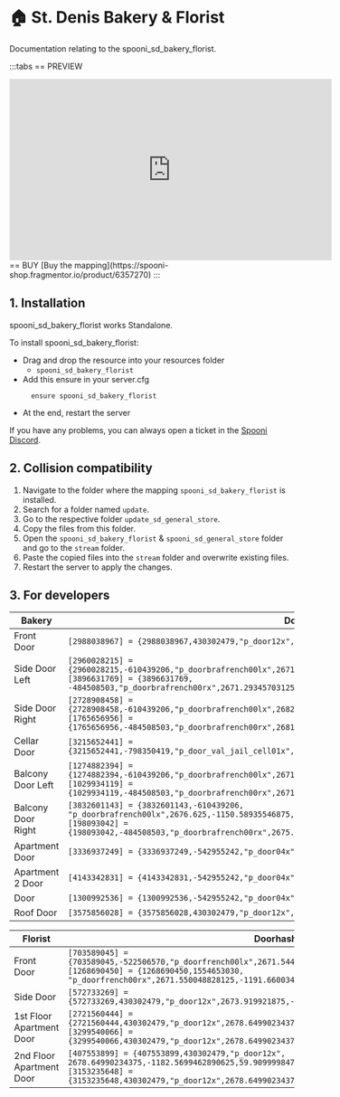 # 🏠 St. Denis Bakery & Florist
Documentation relating to the spooni_sd_bakery_florist.

:::tabs
== PREVIEW
<iframe width="570" height="321" src="https://dunb17ur4ymx4.cloudfront.net/packages/images/89d00dffdf211d1bcb34a65ba3cd0e425d0a6219.png" frameborder="0" allow="accelerometer; autoplay; clipboard-write; encrypted-media; gyroscope; picture-in-picture; web-share" allowfullscreen></iframe>
== BUY
[Buy the mapping](https://spooni-shop.fragmentor.io/product/6357270)
:::

## 1. Installation
spooni_sd_bakery_florist works Standalone.  

To install spooni_sd_bakery_florist:
- Drag and drop the resource into your resources folder
  - `spooni_sd_bakery_florist`
- Add this ensure in your server.cfg
  ```
    ensure spooni_sd_bakery_florist
  ```
- At the end, restart the server

If you have any problems, you can always open a ticket in the [Spooni Discord](https://discord.gg/spooni).

## 2. Collision compatibility <Badge type="danger" text="IMPORTANT"/>

1. Navigate to the folder where the mapping `spooni_sd_bakery_florist` is installed.
2. Search for a folder named `update`.
3. Go to the respective folder `update_sd_general_store`.
4. Copy the files from this folder.
5. Open the `spooni_sd_bakery_florist` & `spooni_sd_general_store` folder and go to the `stream` folder.
6. Paste the copied files into the `stream` folder and overwrite existing files.
7. Restart the server to apply the changes.

## 3. For developers
| Bakery                    | Doorhashes
|---------------------------|----------------------------------------------------------------------------------|
| Front Door                | `[2988038967] = {2988038967,430302479,"p_door12x",2671.33935546875,-1151.63134765625,50.05408477783203}`
| Side Door Left            | `[2960028215] = {2960028215,-610439206,"p_doorbrafrench00lx",2671.26416015625,-1154.484375,50.2400016784668}` <br> `[3896631769] = {3896631769, -484508503,"p_doorbrafrench00rx",2671.29345703125,-1155.8480224609375,50.2400016784668}`
| Side Door Right           | `[2728908458] = {2728908458,-610439206,"p_doorbrafrench00lx",2682.626708984375,-1150.50341796875,49.96531295776367}` <br> `[1765656956] = {1765656956,-484508503,"p_doorbrafrench00rx",2681.261962890625,-1150.5443115234375,49.96634674072265}`
| Cellar Door               | `[3215652441] = {3215652441,-798350419,"p_door_val_jail_cell01x",2671.304931640625,-1155.7569580078125,46.38411712646484}`
| Balcony Door Left         | `[1274882394] = {1274882394,-610439206,"p_doorbrafrench00lx",2671.28857421875,-1154.486572265625,54.1653938293457}` <br> `[1029934119] = {1029934119,-484508503,"p_doorbrafrench00rx",2671.295654296875,-1155.8507080078125,54.17019271850586}`
| Balcony Door Right        | `[3832601143] = {3832601143,-610439206, "p_doorbrafrench00lx",2676.625,-1150.58935546875,54.14307022094726}` <br> `[198093042] = {198093042,-484508503,"p_doorbrafrench00rx",2675.261474609375,-1150.5753173828125,54.14113616943359}`
| Apartment Door            | `[3336937249] = {3336937249,-542955242,"p_door04x",2677.449951171875,-1155.010009765625,54.13000106811523}`
| Apartment 2 Door          | `[4143342831] = {4143342831,-542955242,"p_door04x",2673.56005859375,-1156.6700439453125,57.95439529418945}`
| Door                      | `[1300992536] = {1300992536,-542955242,"p_door04x",2677.43994140625,-1155.010009765625,57.95439529418945}`
| Roof Door                 | `[3575856028] = {3575856028,430302479,"p_door12x",2683.289794921875,-1155.385009765625,59.77681350708008}`

| Florist                   | Doorhashes
|---------------------------|----------------------------------------------------------------------------------|
| Front Door                | `[703589045] = {703589045,-522506570,"p_doorfrench00lx",2671.544921875,-1190.300048828125,52.2599983215332}` <br> `[1268690450] = {1268690450,1554653030, "p_doorfrench00rx",2671.550048828125,-1191.6600341796875,52.2599983215332}`
| Side Door                 | `[572733269] = {572733269,430302479,"p_door12x",2673.919921875,-1182.530029296875,52.10589599609375}`
| 1st Floor Apartment Door  | `[2721560444] = {2721560444,430302479,"p_door12x",2678.64990234375,-1182.5699462890625,56.35373306274414}` <br> `[3299540066] = {3299540066,430302479,"p_door12x",2678.64990234375,-1192.0899658203125,56.38077163696289}`
| 2nd Floor Apartment Door  | `[407553899] = {407553899,430302479,"p_door12x", 2678.64990234375,-1182.5699462890625,59.90999984741211}` <br> `[3153235648] = {3153235648,430302479,"p_door12x",2678.64990234375,-1191.949951171875,60.52000045776367}`
